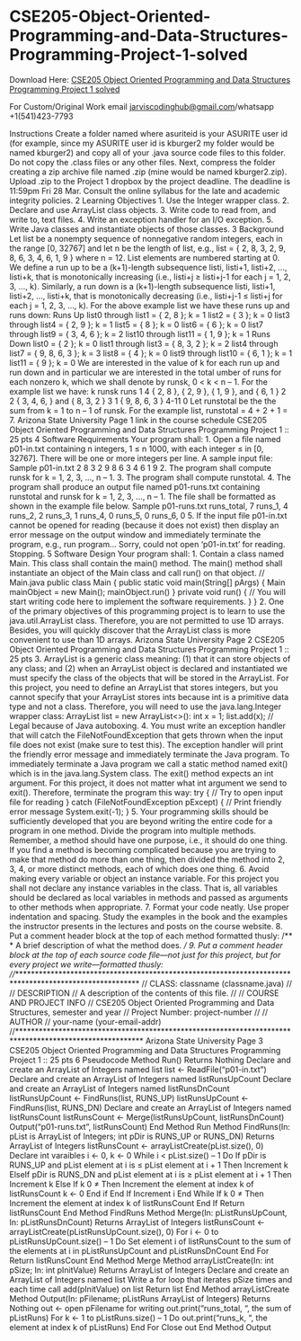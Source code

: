 # CSE205-Object-Oriented-Programming-and-Data-Structures-Programming-Project-1-solved

Download Here: [CSE205 Object Oriented Programming and Data Structures Programming Project 1 solved](https://jarviscodinghub.com/assignment/cse205-object-oriented-programming-and-data-structures-programming-project-1-solved/)

For Custom/Original Work email jarviscodinghub@gmail.com/whatsapp +1(541)423-7793

Instructions Create a folder named where asuriteid is your ASURITE user id (for example, since my ASURITE user id is kburger2 my folder would be named kburger2) and copy all of your .java source code files to this folder. Do not copy the .class files or any other files. Next, compress the folder creating a zip archive file named .zip (mine would be named kburger2.zip). Upload .zip to the Project 1 dropbox by the project deadline. The deadline is 11:59pm Fri 28 Mar. Consult the online syllabus for the late and academic integrity policies. 2 Learning Objectives 1. Use the Integer wrapper class. 2. Declare and use ArrayList class objects. 3. Write code to read from, and write to, text files. 4. Write an exception handler for an I/O exception. 5. Write Java classes and instantiate objects of those classes. 3 Background Let list be a nonempty sequence of nonnegative random integers, each in the range [0, 32767] and let n be the length of list, e.g., list = { 2, 8, 3, 2, 9, 8, 6, 3, 4, 6, 1, 9 } where n = 12. List elements are numbered starting at 0. We define a run up to be a (k+1)-length subsequence listi, listi+1, listi+2, …, listi+k, that is monotonically increasing (i.e., listi+j ≥ listi+j-1 for each j = 1, 2, 3, …, k). Similarly, a run down is a (k+1)-length subsequence listi, listi+1, listi+2, …, listi+k, that is monotonically decreasing (i.e., listi+j-1 ≤ listi+j for each j = 1, 2, 3, …, k). For the above example list we have these runs up and runs down: Runs Up list0 through list1 = { 2, 8 }; k = 1 list2 = { 3 }; k = 0 list3 through list4 = { 2, 9 }; k = 1 list5 = { 8 }; k = 0 list6 = { 6 }; k = 0 list7 through list9 = { 3, 4, 6 }; k = 2 list10 through list11 = { 1, 9 }; k = 1 Runs Down list0 = { 2 }; k = 0 list1 through list3 = { 8, 3, 2 }; k = 2 list4 through list7 = { 9, 8, 6, 3 }; k = 3 list8 = { 4 }; k = 0 list9 through list10 = { 6, 1 }; k = 1 list11 = { 9 }; k = 0 We are interested in the value of k for each run up and run down and in particular we are interested in the total umber of runs for each nonzero k, which we shall denote by runsk, 0 < k < n – 1. For the example list we have: k runsk runs 1 4 { 2, 8 }, { 2, 9 }, { 1, 9 }, and { 6, 1 } 2 2 { 3, 4, 6, } and { 8, 3, 2 } 3 1 { 9, 8, 6, 3 } 4-11 0 Let runstotal be the the sum from k = 1 to n – 1 of runsk. For the example list, runstotal = 4 + 2 + 1 = 7. Arizona State University Page 1 link in the course schedule CSE205 Object Oriented Programming and Data Structures Programming Project 1 :: 25 pts 4 Software Requirements Your program shall: 1. Open a file named p01-in.txt containing n integers, 1 ≤ n 1000, with each integer ≤ in [0, 32767]. There will be one or more integers per line. A sample input file: Sample p01-in.txt 2 8 3 2 9 8 6 3 4 6 1 9 2. The program shall compute runsk for k = 1, 2, 3, …, n – 1. 3. The program shall compute runstotal. 4. The program shall produce an output file named p01-runs.txt containing runstotal and runsk for k = 1, 2, 3, …, n – 1. The file shall be formatted as shown in the example file below. Sample p01-runs.txt runs_total, 7 runs_1, 4 runs_2, 2 runs_3, 1 runs_4, 0 runs_5, 0 runs_6, 0 5. If the input file p01-in.txt cannot be opened for reading (because it does not exist) then display an error message on the output window and immediately terminate the program, e.g., run program… Sorry, could not open ‘p01-in.txt’ for reading. Stopping. 5 Software Design Your program shall: 1. Contain a class named Main. This class shall contain the main() method. The main() method shall instantiate an object of the Main class and call run() on that object. // Main.java public class Main { public static void main(String[] pArgs) { Main mainObject = new Main(); mainObject.run() } private void run() { // You will start writing code here to implement the software requirements. } } 2. One of the primary objectives of this programming project is to learn to use the java.util.ArrayList class. Therefore, you are not permitted to use 1D arrays. Besides, you will quickly discover that the ArrayList class is more convenient to use than 1D arrays. Arizona State University Page 2 CSE205 Object Oriented Programming and Data Structures Programming Project 1 :: 25 pts 3. ArrayList is a generic class meaning: (1) that it can store objects of any class; and (2) when an ArrayList object is declared and instantiated we must specify the class of the objects that will be stored in the ArrayList. For this project, you need to define an ArrayList that stores integers, but you cannot specify that your ArrayList stores ints because int is a primitive data type and not a class. Therefore, you will need to use the java.lang.Integer wrapper class: ArrayList list = new ArrayList<>(): int x = 1; list.add(x); // Legal because of Java autoboxing. 4. You must write an exception handler that will catch the FileNotFoundException that gets thrown when the input file does not exist (make sure to test this). The exception handler will print the friendly error message and immediately terminate the Java program. To immediately terminate a Java program we call a static method named exit() which is in the java.lang.System class. The exit() method expects an int argument. For this project, it does not matter what int argument we send to exit(). Therefore, terminate the program this way: try { // Try to open input file for reading } catch (FileNotFoundException pExcept) { // Print friendly error message System.exit(-1); } 5. Your programming skills should be sufficiently developed that you are beyond writing the entire code for a program in one method. Divide the program into multiple methods. Remember, a method should have one purpose, i.e., it should do one thing. If you find a method is becoming complicated because you are trying to make that method do more than one thing, then divided the method into 2, 3, 4, or more distinct methods, each of which does one thing. 6. Avoid making every variable or object an instance variable. For this project you shall not declare any instance variables in the class. That is, all variables should be declared as local variables in methods and passed as arguments to other methods when appropriate. 7. Format your code neatly. Use proper indentation and spacing. Study the examples in the book and the examples the instructor presents in the lectures and posts on the course website. 8. Put a comment header block at the top of each method formatted thusly: /** * A brief description of what the method does. */ 9. Put a comment header block at the top of each source code file—not just for this project, but for every project we write—formatted thusly: //******************************************************************************************************** // CLASS: classname (classname.java) // // DESCRIPTION // A description of the contents of this file. // // COURSE AND PROJECT INFO // CSE205 Object Oriented Programming and Data Structures, semester and year // Project Number: project-number // // AUTHOR // your-name (your-email-addr) //******************************************************************************************************** Arizona State University Page 3 CSE205 Object Oriented Programming and Data Structures Programming Project 1 :: 25 pts 6 Pseudocode Method Run() Returns Nothing Declare and create an ArrayList of Integers named list list ← ReadFile(“p01-in.txt”) Declare and create an ArrayList of Integers named listRunsUpCount Declare and create an ArrayList of Integers named listRunsDnCount listRunsUpCount ← FindRuns(list, RUNS_UP) listRunsUpCount ← FindRuns(list, RUNS_DN) Declare and create an ArrayList of Integers named listRunsCount listRunsCount ← Merge(listRunsUpCount, listRunsDnCount) Output(“p01-runs.txt”, listRunsCount) End Method Run Method FindRuns(In: pList is ArrayList of Integers; int pDir is RUNS_UP or RUNS_DN) Returns ArrayList of Integers listRunsCount ← arrayListCreate(pList.size(), 0) Declare int varaibles i ← 0, k ← 0 While i < pList.size() – 1 Do If pDir is RUNS_UP and pList element at i is ≤ pList element at i + 1 Then Increment k ElseIf pDir is RUNS_DN and pList element at i is ≥ pList element at i + 1 Then Increment k Else If k 0 ≠ Then Increment the element at index k of listRunsCount k ← 0 End if End If Increment i End While If k 0 ≠ Then Increment the element at index k of listRunsCount End If Return listRunsCount End Method FindRuns Method Merge(In: pListRunsUpCount, In: pListRunsDnCount) Returns ArrayList of Integers listRunsCount ← arrayListCreate(pListRunsUpCount.size(), 0) For i ← 0 to pListRunsUpCount.size() – 1 Do Set element i of listRunsCount to the sum of the elements at i in pListRunsUpCount and pListRunsDnCount End For Return listRunsCount End Method Merge Method arrayListCreate(In: int pSize; In: int pInitValue) Returns ArrayList of Integers Declare and create an ArrayList of Integers named list Write a for loop that iterates pSize times and each time call add(pInitValue) on list Return list End Method arrayListCreate Method Output(In: pFilename; pListRuns ArrayList of Integers) Returns Nothing out ← open pFilename for writing out.print(“runs_total, “, the sum of pListRuns) For k ← 1 to pListRuns.size() – 1 Do out.print(“runs_k, “, the element at index k of pListRuns) End For Close out End Method Output

